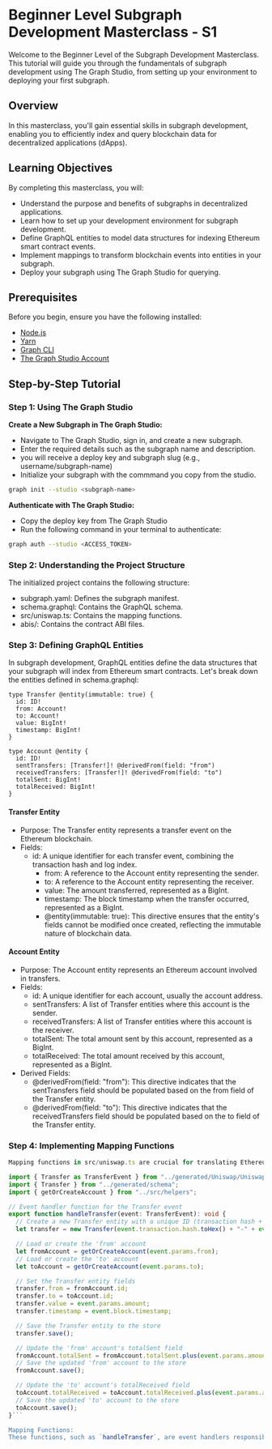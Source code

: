 # Beginner Level Subgraph Development Masterclass - S1

Welcome to the Beginner Level of the Subgraph Development Masterclass. This tutorial will guide you through the fundamentals of subgraph development using The Graph Studio, from setting up your environment to deploying your first subgraph.

## Overview

In this masterclass, you'll gain essential skills in subgraph development, enabling you to efficiently index and query blockchain data for decentralized applications (dApps).

## Learning Objectives

By completing this masterclass, you will:

- Understand the purpose and benefits of subgraphs in decentralized applications.
- Learn how to set up your development environment for subgraph development.
- Define GraphQL entities to model data structures for indexing Ethereum smart contract events.
- Implement mappings to transform blockchain events into entities in your subgraph.
- Deploy your subgraph using The Graph Studio for querying.

## Prerequisites

Before you begin, ensure you have the following installed:

- [Node.js](https://nodejs.org/)
- [Yarn](https://classic.yarnpkg.com/en/docs/install)
- [Graph CLI](https://github.com/graphprotocol/graph-cli)
- [The Graph Studio Account](https://thegraph.com/studio/)

## Step-by-Step Tutorial

### Step 1: Using The Graph Studio

**Create a New Subgraph in The Graph Studio:**

- Navigate to The Graph Studio, sign in, and create a new subgraph.
- Enter the required details such as the subgraph name and description.
- you will receive a deploy key and subgraph slug (e.g., username/subgraph-name)
- Initialize your subgraph with the commmand you copy from the studio.

```bash
graph init --studio <subgraph-name>
```

**Authenticate with The Graph Studio:**

- Copy the deploy key from The Graph Studio
- Run the following command in your terminal to authenticate:

```bash
graph auth --studio <ACCESS_TOKEN>
```

### Step 2: Understanding the Project Structure

The initialized project contains the following structure:

- subgraph.yaml: Defines the subgraph manifest.
- schema.graphql: Contains the GraphQL schema.
- src/uniswap.ts: Contains the mapping functions.
- abis/: Contains the contract ABI files.

### Step 3: Defining GraphQL Entities

In subgraph development, GraphQL entities define the data structures that your subgraph will index from Ethereum smart contracts. Let's break down the entities defined in schema.graphql:

```gql
type Transfer @entity(immutable: true) {
  id: ID!
  from: Account!
  to: Account!
  value: BigInt!
  timestamp: BigInt!
}

type Account @entity {
  id: ID!
  sentTransfers: [Transfer!]! @derivedFrom(field: "from")
  receivedTransfers: [Transfer!]! @derivedFrom(field: "to")
  totalSent: BigInt!
  totalReceived: BigInt!
}
```

#### Transfer Entity

- Purpose: The Transfer entity represents a transfer event on the Ethereum blockchain.
- Fields:
  - id: A unique identifier for each transfer event, combining the transaction hash and log index.
    - from: A reference to the Account entity representing the sender.
    - to: A reference to the Account entity representing the receiver.
    - value: The amount transferred, represented as a BigInt.
    - timestamp: The block timestamp when the transfer occurred, represented as a BigInt.
    - @entity(immutable: true): This directive ensures that the entity's fields cannot be modified once created, reflecting the immutable nature of blockchain data.

#### Account Entity

- Purpose: The Account entity represents an Ethereum account involved in transfers.
- Fields:
  - id: A unique identifier for each account, usually the account address.
  - sentTransfers: A list of Transfer entities where this account is the sender.
  - receivedTransfers: A list of Transfer entities where this account is the receiver.
  - totalSent: The total amount sent by this account, represented as a BigInt.
  - totalReceived: The total amount received by this account, represented as a BigInt.
- Derived Fields:
  - @derivedFrom(field: "from"): This directive indicates that the sentTransfers field should be populated based on the from field of the Transfer entity.
  - @derivedFrom(field: "to"): This directive indicates that the receivedTransfers field should be populated based on the to field of the Transfer entity.

### Step 4: Implementing Mapping Functions

````ts
Mapping functions in src/uniswap.ts are crucial for translating Ethereum smart contract events into GraphQL entities:

import { Transfer as TransferEvent } from "../generated/Uniswap/Uniswap";
import { Transfer } from "../generated/schema";
import { getOrCreateAccount } from "../src/helpers";

// Event handler function for the Transfer event
export function handleTransfer(event: TransferEvent): void {
  // Create a new Transfer entity with a unique ID (transaction hash + log index)
  let transfer = new Transfer(event.transaction.hash.toHex() + "-" + event.logIndex.toString());

  // Load or create the 'from' account
  let fromAccount = getOrCreateAccount(event.params.from);
  // Load or create the 'to' account
  let toAccount = getOrCreateAccount(event.params.to);

  // Set the Transfer entity fields
  transfer.from = fromAccount.id;
  transfer.to = toAccount.id;
  transfer.value = event.params.amount;
  transfer.timestamp = event.block.timestamp;

  // Save the Transfer entity to the store
  transfer.save();

  // Update the 'from' account's totalSent field
  fromAccount.totalSent = fromAccount.totalSent.plus(event.params.amount);
  // Save the updated 'from' account to the store
  fromAccount.save();

  // Update the 'to' account's totalReceived field
  toAccount.totalReceived = toAccount.totalReceived.plus(event.params.amount);
  // Save the updated 'to' account to the store
  toAccount.save();
}```

Mapping Functions:
These functions, such as `handleTransfer`, are event handlers responsible for processing Ethereum smart contract events (`TransferEvent`in this case). They create new instances of GraphQL entities (`Transfer`) based on event data, update associated account entities (`fromAccount` and `toAccount`), and save these entities to the subgraph's data store.
````
